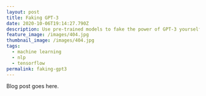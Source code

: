 ```yaml
---
layout: post
title: Faking GPT-3
date: 2020-10-06T19:14:27.790Z
description: Use pre-trained models to fake the power of GPT-3 yourself!
feature_image: /images/404.jpg
thumbnail_image: /images/404.jpg
tags:
  - machine learning
  - nlp
  - tensorflow
permalink: faking-gpt3
---
```

Blog post goes here.